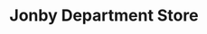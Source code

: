 ---
title: "Jonby Department Store"
url: /hilongos/jonby-department-store/
shop: department store
---